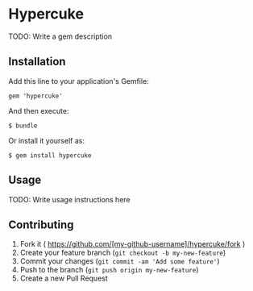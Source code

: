 # Hypercuke

TODO: Write a gem description

## Installation

Add this line to your application's Gemfile:

    gem 'hypercuke'

And then execute:

    $ bundle

Or install it yourself as:

    $ gem install hypercuke

## Usage

TODO: Write usage instructions here

## Contributing

1. Fork it ( https://github.com/[my-github-username]/hypercuke/fork )
2. Create your feature branch (`git checkout -b my-new-feature`)
3. Commit your changes (`git commit -am 'Add some feature'`)
4. Push to the branch (`git push origin my-new-feature`)
5. Create a new Pull Request
